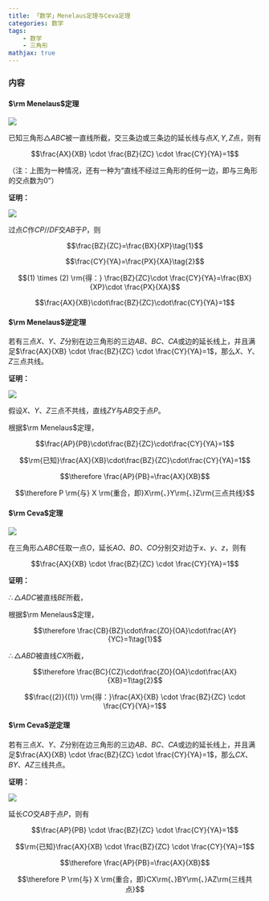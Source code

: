 ```yaml
---
title: 「数学」Menelaus定理与Ceva定理
categories: 数学
tags:
    - 数学
    - 三角形
mathjax: true
---
```


### 内容

#### $\rm Menelaus$定理

![](https://s2.ax1x.com/2020/01/21/1F6YfH.png)

已知三角形$\triangle ABC$被一直线所截，交三条边或三条边的延长线与点$X, Y, Z$点，则有

$$\frac{AX}{XB} \cdot \frac{BZ}{ZC} \cdot \frac{CY}{YA}=1$$

（注：上图为一种情况，还有一种为“直线不经过三角形的任何一边，即与三角形的交点数为$0$”）

**证明：**

![](https://s2.ax1x.com/2020/01/23/1Ezerd.png)

过点$C$作$CP // DF$交$AB$于$P$，则

$$\frac{BZ}{ZC}=\frac{BX}{XP}\tag{1}$$

$$\frac{CY}{YA}=\frac{PX}{XA}\tag{2}$$

$$(1) \times (2) \rm{得：} \frac{BZ}{ZC}\cdot \frac{CY}{YA}=\frac{BX}{XP}\cdot \frac{PX}{XA}$$

$$\frac{AX}{XB}\cdot\frac{BZ}{ZC}\cdot\frac{CY}{YA}=1$$

#### $\rm Menelaus$逆定理

若有三点$X$、$Y$、$Z$分别在边三角形的三边$AB$、$BC$、$CA$或边的延长线上，并且满足$\frac{AX}{XB} \cdot \frac{BZ}{ZC} \cdot \frac{CY}{YA}=1$，那么$X$、$Y$、$Z$三点共线。

**证明：**

![](https://s2.ax1x.com/2020/01/23/1Vp0vF.png)

假设$X$、$Y$、$Z$三点不共线，直线$ZY$与$AB$交于点$P$。

根据$\rm Menelaus$定理，

$$\frac{AP}{PB}\cdot\frac{BZ}{ZC}\cdot\frac{CY}{YA}=1$$

$$\rm{已知}\frac{AX}{XB}\cdot\frac{BZ}{ZC}\cdot\frac{CY}{YA}=1$$

$$\therefore \frac{AP}{PB}=\frac{AX}{XB}$$

$$\therefore P \rm{与} X \rm{重合，即}X\rm{、}Y\rm{、}Z\rm{三点共线}$$

#### $\rm Ceva$定理

![](https://s2.ax1x.com/2020/01/22/1ESDV1.png)

在三角形$\triangle ABC$任取一点$O$，延长$AO$、$BO$、$CO$分别交对边于$x$、$y$、$z$，则有

$$\frac{AX}{XB} \cdot \frac{BZ}{ZC} \cdot \frac{CY}{YA}=1$$

**证明：**

$\therefore \triangle ADC$被直线$BE$所截，

根据$\rm Menelaus$定理，

$$\therefore \frac{CB}{BZ}\cdot\frac{ZO}{OA}\cdot\frac{AY}{YC}=1\tag{1}$$

$\therefore \triangle ABD$被直线$CX$所截，

$$\therefore \frac{BC}{CZ}\cdot\frac{ZO}{OA}\cdot\frac{AX}{XB}=1\tag{2}$$

$$\frac{(2)}{(1)} \rm{得：}\frac{AX}{XB} \cdot \frac{BZ}{ZC} \cdot \frac{CY}{YA}=1$$

#### $\rm Ceva$逆定理

若有三点$X$、$Y$、$Z$分别在边三角形的三边$AB$、$BC$、$CA$或边的延长线上，并且满足$\frac{AX}{XB} \cdot \frac{BZ}{ZC} \cdot \frac{CY}{YA}=1$，那么$CX$、$BY$、$AZ$三线共点。

**证明：**

![](https://s2.ax1x.com/2020/01/23/1VCXng.png)

延长$CO$交$AB$于点$P$，则有

$$\frac{AP}{PB} \cdot \frac{BZ}{ZC} \cdot \frac{CY}{YA}=1$$

$$\rm{已知}\frac{AX}{XB} \cdot \frac{BZ}{ZC} \cdot \frac{CY}{YA}=1$$

$$\therefore \frac{AP}{PB}=\frac{AX}{XB}$$

$$\therefore P \rm{与} X \rm{重合，即}CX\rm{、}BY\rm{、}AZ\rm{三线共点}$$